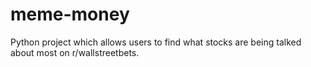 # meme-money
Python project which allows users to find what stocks are being talked about most on r/wallstreetbets.
